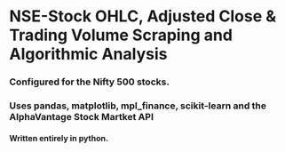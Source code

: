 
# NSE-Stock OHLC, Adjusted Close & Trading Volume Scraping and Algorithmic Analysis

### Configured for the Nifty 500 stocks.

### Uses pandas, matplotlib, mpl_finance, scikit-learn and the AlphaVantage Stock Martket API
#### Written entirely in python.